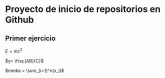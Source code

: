 # Proyecto de inicio de repositorios en Github

## Primer ejercicio

$E = mc^2$

$y= \frac{AB}{C}$

$media = \sum_{i=1}^n(x_i)$
